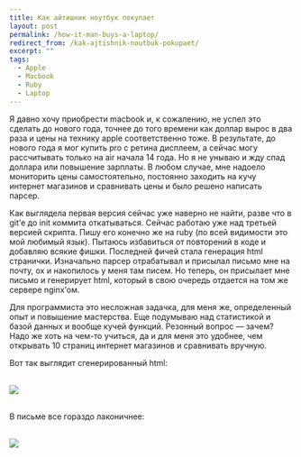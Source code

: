```yaml
---
title: Как айтишник ноутбук покупает
layout: post
permalink: /how-it-man-buys-a-laptop/
redirect_from: /kak-ajtishnik-noutbuk-pokupaet/
excerpt: ""
tags:
  - Apple
  - Macbook
  - Ruby
  - Laptop
---
```

Я давно хочу приобрести macbook и, к сожалению, не успел это сделать до нового года, точнее до того времени как доллар вырос в два раза и цены на технику apple соответственно тоже. В результате, до нового года я мог купить pro с ретина дисплеем, а сейчас могу рассчитывать только на air начала 14 года. Но я не унываю и жду спад доллара или повышение зарплаты. В любом случае, мне надоело мониторить цены самостоятельно, постоянно заходить на кучу интернет магазинов и сравнивать цены и было решено написать парсер.

Как выглядела первая версия сейчас уже наверно не найти, разве что в git&#8217;е до init коммита откатываться. Сейчас работаю уже над третьей версией скрипта. Пишу его конечно же на ruby (по всей видимости это мой любимый язык). Пытаюсь избавиться от повторений в коде и добавляю всякие фишки. Последней фичей стала генерация html странички. Изначально парсер отрабатывал и присылал письмо мне на почту, ох и накопилось у меня там писем. Но теперь, он присылает мне письмо и генерирует html, который в свою очередь отдается на том же сервере nginx&#8217;ом.

Для программиста это несложная задачка, для меня же, определенный опыт и повышение мастерства. Еще подумываю над статистикой и базой данных и вообще кучей функций. Резонный вопрос &#8212; зачем? Надо же хоть на чем-то учиться, да и для меня это удобнее, чем открывать 10 страниц интернет магазинов и сравнивать вручную.

Вот так выглядит сгенерированный html:

<br>
<img src="https://farm1.staticflickr.com/764/21031406904_98a29e0698_o.png">
<br>
<br>

В письме все гораздо лаконичнее:

<br>
<img src="https://farm1.staticflickr.com/612/21654066185_2cd37c7efe_o.png">
<br>
